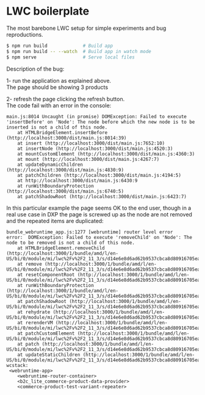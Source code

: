 # LWC boilerplate

The most barebone LWC setup for simple experiments and bug reproductions.

```sh
$ npm run build             # Build app
$ npm run build -- --watch  # Build app in watch mode
$ npm serve                 # Serve local files 
```

Description of the bug:

1- run the application as explained above.  
The page should be showing 3 products

2- refresh the page clicking the refresh button.  
The code fail with an error in the console:  

```
main.js:8014 Uncaught (in promise) DOMException: Failed to execute 'insertBefore' on 'Node': The node before which the new node is to be inserted is not a child of this node.
    at HTMLBridgeElement.insertBefore (http://localhost:3000/dist/main.js:8014:39)
    at insert (http://localhost:3000/dist/main.js:7652:10)
    at insertNode (http://localhost:3000/dist/main.js:4520:3)
    at mountCustomElement (http://localhost:3000/dist/main.js:4360:3)
    at mount (http://localhost:3000/dist/main.js:4267:7)
    at updateDynamicChildren (http://localhost:3000/dist/main.js:4830:9)
    at patchChildren (http://localhost:3000/dist/main.js:4194:5)
    at http://localhost:3000/dist/main.js:6430:9
    at runWithBoundaryProtection (http://localhost:3000/dist/main.js:6740:5)
    at patchShadowRoot (http://localhost:3000/dist/main.js:6423:7)
```  


In this particular example the page seems OK to the end user, though in a real use case in DXP the page is screwed up as the node are not removed and the repeated items are duplicated:  

```
bundle_webruntime_app.js:1277 [webruntime] router level error 
error:  DOMException: Failed to execute 'removeChild' on 'Node': The node to be removed is not a child of this node.
    at HTMLBridgeElement.removeChild (http://localhost:3000/1/bundle/amd/l/en-US/bi/0/module/mi/lwc%2Fv%2F2_11_3/s/d14e6e8d6ad62b9537cbca8d80916705ea9dcec8/bundle_lwc.js:8666:39)
    at remove (http://localhost:3000/1/bundle/amd/l/en-US/bi/0/module/mi/lwc%2Fv%2F2_11_3/s/d14e6e8d6ad62b9537cbca8d80916705ea9dcec8/bundle_lwc.js:8271:12)
    at resetComponentRoot (http://localhost:3000/1/bundle/amd/l/en-US/bi/0/module/mi/lwc%2Fv%2F2_11_3/s/d14e6e8d6ad62b9537cbca8d80916705ea9dcec8/bundle_lwc.js:7201:9)
    at runWithBoundaryProtection (http://localhost:3000/1/bundle/amd/l/en-US/bi/0/module/mi/lwc%2Fv%2F2_11_3/s/d14e6e8d6ad62b9537cbca8d80916705ea9dcec8/bundle_lwc.js:7255:9)
    at patchShadowRoot (http://localhost:3000/1/bundle/amd/l/en-US/bi/0/module/mi/lwc%2Fv%2F2_11_3/s/d14e6e8d6ad62b9537cbca8d80916705ea9dcec8/bundle_lwc.js:6924:9)
    at rehydrate (http://localhost:3000/1/bundle/amd/l/en-US/bi/0/module/mi/lwc%2Fv%2F2_11_3/s/d14e6e8d6ad62b9537cbca8d80916705ea9dcec8/bundle_lwc.js:6908:7)
    at rerenderVM (http://localhost:3000/1/bundle/amd/l/en-US/bi/0/module/mi/lwc%2Fv%2F2_11_3/s/d14e6e8d6ad62b9537cbca8d80916705ea9dcec8/bundle_lwc.js:6644:5)
    at patchCustomElement (http://localhost:3000/1/bundle/amd/l/en-US/bi/0/module/mi/lwc%2Fv%2F2_11_3/s/d14e6e8d6ad62b9537cbca8d80916705ea9dcec8/bundle_lwc.js:4804:7)
    at patch (http://localhost:3000/1/bundle/amd/l/en-US/bi/0/module/mi/lwc%2Fv%2F2_11_3/s/d14e6e8d6ad62b9537cbca8d80916705ea9dcec8/bundle_lwc.js:4646:9)
    at updateStaticChildren (http://localhost:3000/1/bundle/amd/l/en-US/bi/0/module/mi/lwc%2Fv%2F2_11_3/s/d14e6e8d6ad62b9537cbca8d80916705ea9dcec8/bundle_lwc.js:5317:13) 
wcstack:
 <webruntime-app>
	<webruntime-router-container>
	<b2c_lite_commerce-product-data-provider>
	<commerce-product-test-variant-repeater>
```  
